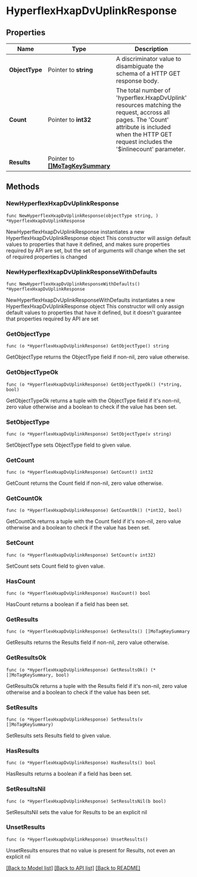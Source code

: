 # HyperflexHxapDvUplinkResponse

## Properties

Name | Type | Description | Notes
------------ | ------------- | ------------- | -------------
**ObjectType** | Pointer to **string** | A discriminator value to disambiguate the schema of a HTTP GET response body. | 
**Count** | Pointer to **int32** | The total number of &#39;hyperflex.HxapDvUplink&#39; resources matching the request, accross all pages. The &#39;Count&#39; attribute is included when the HTTP GET request includes the &#39;$inlinecount&#39; parameter. | [optional] 
**Results** | Pointer to [**[]MoTagKeySummary**](MoTagKeySummary.md) |  | [optional] 

## Methods

### NewHyperflexHxapDvUplinkResponse

`func NewHyperflexHxapDvUplinkResponse(objectType string, ) *HyperflexHxapDvUplinkResponse`

NewHyperflexHxapDvUplinkResponse instantiates a new HyperflexHxapDvUplinkResponse object
This constructor will assign default values to properties that have it defined,
and makes sure properties required by API are set, but the set of arguments
will change when the set of required properties is changed

### NewHyperflexHxapDvUplinkResponseWithDefaults

`func NewHyperflexHxapDvUplinkResponseWithDefaults() *HyperflexHxapDvUplinkResponse`

NewHyperflexHxapDvUplinkResponseWithDefaults instantiates a new HyperflexHxapDvUplinkResponse object
This constructor will only assign default values to properties that have it defined,
but it doesn't guarantee that properties required by API are set

### GetObjectType

`func (o *HyperflexHxapDvUplinkResponse) GetObjectType() string`

GetObjectType returns the ObjectType field if non-nil, zero value otherwise.

### GetObjectTypeOk

`func (o *HyperflexHxapDvUplinkResponse) GetObjectTypeOk() (*string, bool)`

GetObjectTypeOk returns a tuple with the ObjectType field if it's non-nil, zero value otherwise
and a boolean to check if the value has been set.

### SetObjectType

`func (o *HyperflexHxapDvUplinkResponse) SetObjectType(v string)`

SetObjectType sets ObjectType field to given value.


### GetCount

`func (o *HyperflexHxapDvUplinkResponse) GetCount() int32`

GetCount returns the Count field if non-nil, zero value otherwise.

### GetCountOk

`func (o *HyperflexHxapDvUplinkResponse) GetCountOk() (*int32, bool)`

GetCountOk returns a tuple with the Count field if it's non-nil, zero value otherwise
and a boolean to check if the value has been set.

### SetCount

`func (o *HyperflexHxapDvUplinkResponse) SetCount(v int32)`

SetCount sets Count field to given value.

### HasCount

`func (o *HyperflexHxapDvUplinkResponse) HasCount() bool`

HasCount returns a boolean if a field has been set.

### GetResults

`func (o *HyperflexHxapDvUplinkResponse) GetResults() []MoTagKeySummary`

GetResults returns the Results field if non-nil, zero value otherwise.

### GetResultsOk

`func (o *HyperflexHxapDvUplinkResponse) GetResultsOk() (*[]MoTagKeySummary, bool)`

GetResultsOk returns a tuple with the Results field if it's non-nil, zero value otherwise
and a boolean to check if the value has been set.

### SetResults

`func (o *HyperflexHxapDvUplinkResponse) SetResults(v []MoTagKeySummary)`

SetResults sets Results field to given value.

### HasResults

`func (o *HyperflexHxapDvUplinkResponse) HasResults() bool`

HasResults returns a boolean if a field has been set.

### SetResultsNil

`func (o *HyperflexHxapDvUplinkResponse) SetResultsNil(b bool)`

 SetResultsNil sets the value for Results to be an explicit nil

### UnsetResults
`func (o *HyperflexHxapDvUplinkResponse) UnsetResults()`

UnsetResults ensures that no value is present for Results, not even an explicit nil

[[Back to Model list]](../README.md#documentation-for-models) [[Back to API list]](../README.md#documentation-for-api-endpoints) [[Back to README]](../README.md)


